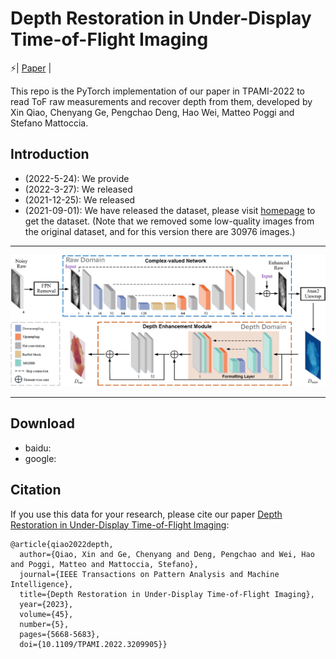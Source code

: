 # Depth Restoration in Under-Display Time-of-Flight Imaging
⚡| [Paper](https://ieeexplore.ieee.org/abstract/document/9903562/) |

This repo is the PyTorch implementation of our paper in TPAMI-2022 to read ToF raw measurements and recover depth from them, developed by Xin Qiao, Chenyang Ge, Pengchao Deng, Hao Wei, Matteo Poggi and Stefano Mattoccia.

## Introduction
- (2022-5-24): We provide 
- (2022-3-27): We released 
- (2021-12-25): We released 
- (2021-09-01): We have released the dataset, please visit [homepage]() to get the dataset. (Note that we removed some low-quality images from the original dataset, and for this version there are 30976 images.)

---

![figure](imgs/CV-ToFResNet.png)

---


## Download
- baidu:
- google:

## Citation
If you use this data for your research, please cite our paper [Depth Restoration in Under-Display Time-of-Flight Imaging](https://ieeexplore.ieee.org/abstract/document/9903562/):

```
@article{qiao2022depth,
  author={Qiao, Xin and Ge, Chenyang and Deng, Pengchao and Wei, Hao and Poggi, Matteo and Mattoccia, Stefano},
  journal={IEEE Transactions on Pattern Analysis and Machine Intelligence}, 
  title={Depth Restoration in Under-Display Time-of-Flight Imaging}, 
  year={2023},
  volume={45},
  number={5},
  pages={5668-5683},
  doi={10.1109/TPAMI.2022.3209905}}
```
